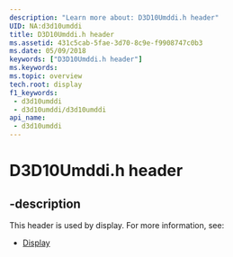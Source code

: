 ```yaml
---
description: "Learn more about: D3D10Umddi.h header"
UID: NA:d3d10umddi
title: D3D10Umddi.h header
ms.assetid: 431c5cab-5fae-3d70-8c9e-f9908747c0b3
ms.date: 05/09/2018
keywords: ["D3D10Umddi.h header"]
ms.keywords: 
ms.topic: overview
tech.root: display
f1_keywords:
 - d3d10umddi
 - d3d10umddi/d3d10umddi
api_name:
 - d3d10umddi
---
```


# D3D10Umddi.h header


## -description

This header is used by display. For more information, see:

- [Display](../_display/index.md)

